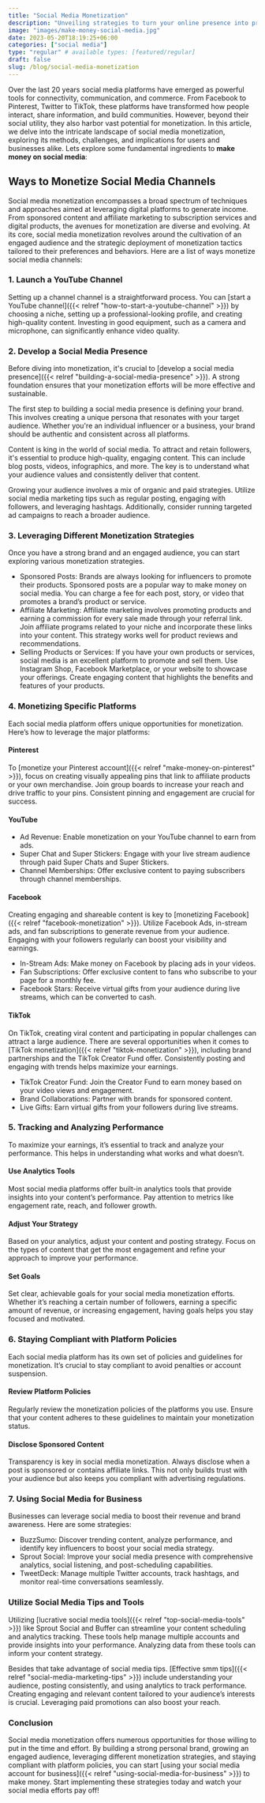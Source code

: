 ```yaml
---
title: "Social Media Monetization"
description: "Unveiling strategies to turn your online presence into profit. Explore methods, platforms, and tips to monetize your social media content effectively."
image: "images/make-money-social-media.jpg"
date: 2023-05-20T18:19:25+06:00
categories: ["social media"]
type: "regular" # available types: [featured/regular]
draft: false
slug: /blog/social-media-monetization
---
```


Over the last 20 years social media platforms have emerged as powerful tools for connectivity, communication, and commerce. From Facebook to Pinterest, Twitter to TikTok, these platforms have transformed how people interact, share information, and build communities. However, beyond their social utility, they also harbor vast potential for monetization. In this article, we delve into the intricate landscape of social media monetization, exploring its methods, challenges, and implications for users and businesses alike. Lets explore some fundamental ingredients to **make money on social media**:

## Ways to Monetize Social Media Channels

Social media monetization encompasses a broad spectrum of techniques and approaches aimed at leveraging digital platforms to generate income. From sponsored content and affiliate marketing to subscription services and digital products, the avenues for monetization are diverse and evolving. At its core, social media monetization revolves around the cultivation of an engaged audience and the strategic deployment of monetization tactics tailored to their preferences and behaviors. Here are a list of ways monetize social media channels:

### 1. Launch a YouTube Channel

Setting up a channel channel is a straightforward process. You can [start a YouTube channel]({{< relref "how-to-start-a-youtube-channel" >}}) by choosing a niche, setting up a professional-looking profile, and creating high-quality content. Investing in good equipment, such as a camera and microphone, can significantly enhance video quality.

### 2. Develop a Social Media Presence

Before diving into monetization, it's crucial to [develop a social media presence]({{< relref "building-a-social-media-presence" >}}). A strong foundation ensures that your monetization efforts will be more effective and sustainable.

The first step to building a social media presence is defining your brand. This involves creating a unique persona that resonates with your target audience. Whether you're an individual influencer or a business, your brand should be authentic and consistent across all platforms.

Content is king in the world of social media. To attract and retain followers, it's essential to produce high-quality, engaging content. This can include blog posts, videos, infographics, and more. The key is to understand what your audience values and consistently deliver that content.

Growing your audience involves a mix of organic and paid strategies. Utilize social media marketing tips such as regular posting, engaging with followers, and leveraging hashtags. Additionally, consider running targeted ad campaigns to reach a broader audience.

### 3. Leveraging Different Monetization Strategies

Once you have a strong brand and an engaged audience, you can start exploring various monetization strategies.

* Sponsored Posts: Brands are always looking for influencers to promote their products. Sponsored posts are a popular way to make money on social media. You can charge a fee for each post, story, or video that promotes a brand’s product or service.
* Affiliate Marketing: Affiliate marketing involves promoting products and earning a commission for every sale made through your referral link. Join affiliate programs related to your niche and incorporate these links into your content. This strategy works well for product reviews and recommendations.
* Selling Products or Services: If you have your own products or services, social media is an excellent platform to promote and sell them. Use Instagram Shop, Facebook Marketplace, or your website to showcase your offerings. Create engaging content that highlights the benefits and features of your products.

### 4. Monetizing Specific Platforms

Each social media platform offers unique opportunities for monetization. Here’s how to leverage the major platforms:

#### Pinterest

To [monetize your Pinterest account]({{< relref "make-money-on-pinterest" >}}), focus on creating visually appealing pins that link to affiliate products or your own merchandise. Join group boards to increase your reach and drive traffic to your pins. Consistent pinning and engagement are crucial for success.

#### YouTube

* Ad Revenue: Enable monetization on your YouTube channel to earn from ads.
* Super Chat and Super Stickers: Engage with your live stream audience through paid Super Chats and Super Stickers.
* Channel Memberships: Offer exclusive content to paying subscribers through channel memberships.

#### Facebook

Creating engaging and shareable content is key to [monetizing Facebook]({{< relref "facebook-monetization" >}}). Utilize Facebook Ads, in-stream ads, and fan subscriptions to generate revenue from your audience. Engaging with your followers regularly can boost your visibility and earnings.

* In-Stream Ads: Make money on Facebook by placing ads in your videos.
* Fan Subscriptions: Offer exclusive content to fans who subscribe to your page for a monthly fee.
* Facebook Stars: Receive virtual gifts from your audience during live streams, which can be converted to cash.

#### TikTok

On TikTok, creating viral content and participating in popular challenges can attract a large audience. There are several opportunities when it comes to [TikTok monetization]({{< relref "tiktok-monetization" >}}), including brand partnerships and the TikTok Creator Fund offer. Consistently posting and engaging with trends helps maximize your earnings.

* TikTok Creator Fund: Join the Creator Fund to earn money based on your video views and engagement.
* Brand Collaborations: Partner with brands for sponsored content.
* Live Gifts: Earn virtual gifts from your followers during live streams.

### 5. Tracking and Analyzing Performance

To maximize your earnings, it’s essential to track and analyze your performance. This helps in understanding what works and what doesn’t.

#### Use Analytics Tools

Most social media platforms offer built-in analytics tools that provide insights into your content’s performance. Pay attention to metrics like engagement rate, reach, and follower growth.

#### Adjust Your Strategy

Based on your analytics, adjust your content and posting strategy. Focus on the types of content that get the most engagement and refine your approach to improve your performance.

#### Set Goals

Set clear, achievable goals for your social media monetization efforts. Whether it’s reaching a certain number of followers, earning a specific amount of revenue, or increasing engagement, having goals helps you stay focused and motivated.

### 6. Staying Compliant with Platform Policies

Each social media platform has its own set of policies and guidelines for monetization. It’s crucial to stay compliant to avoid penalties or account suspension.

#### Review Platform Policies

Regularly review the monetization policies of the platforms you use. Ensure that your content adheres to these guidelines to maintain your monetization status.

#### Disclose Sponsored Content

Transparency is key in social media monetization. Always disclose when a post is sponsored or contains affiliate links. This not only builds trust with your audience but also keeps you compliant with advertising regulations.

### 7. Using Social Media for Business

Businesses can leverage social media to boost their revenue and brand awareness. Here are some strategies:

* BuzzSumo: Discover trending content, analyze performance, and identify key influencers to boost your social media strategy.
* Sprout Social: Improve your social media presence with comprehensive analytics, social listening, and post-scheduling capabilities.
* TweetDeck: Manage multiple Twitter accounts, track hashtags, and monitor real-time conversations seamlessly.

### Utilize Social Media Tips and Tools

Utilizing [lucrative social media tools]({{< relref "top-social-media-tools" >}}) like Sprout Social and Buffer can streamline your content scheduling and analytics tracking. These tools help manage multiple accounts and provide insights into your performance. Analyzing data from these tools can inform your content strategy.

Besides that take advantage of social media tips. [Effective smm tips]({{< relref "social-media-marketing-tips" >}}) include understanding your audience, posting consistently, and using analytics to track performance. Creating engaging and relevant content tailored to your audience’s interests is crucial. Leveraging paid promotions can also boost your reach.

### Conclusion

Social media monetization offers numerous opportunities for those willing to put in the time and effort. By building a strong personal brand, growing an engaged audience, leveraging different monetization strategies, and staying compliant with platform policies, you can start [using your social media account for business]({{< relref "using-social-media-for-business" >}}) to make money. Start implementing these strategies today and watch your social media efforts pay off!
